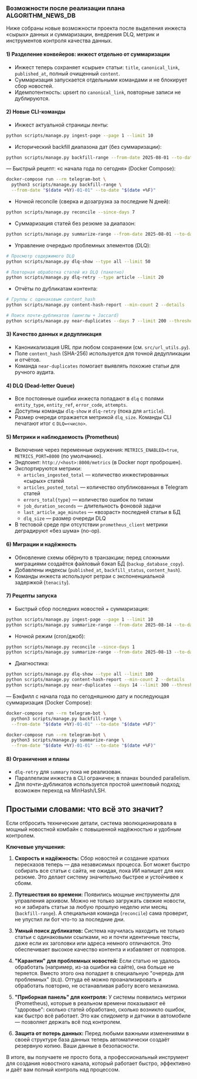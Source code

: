 ### Возможности после реализации плана ALGORITHM_NEWS_DB

Ниже собраны новые возможности проекта после выделения инжеста «сырых» данных и суммаризации, внедрения DLQ, метрик и инструментов контроля качества данных.

#### 1) Разделение конвейеров: инжест отдельно от суммаризации
- Инжест теперь сохраняет «сырые» статьи: `title`, `canonical_link`, `published_at`, полный очищенный `content`.
- Суммаризация запускается отдельными командами и не блокирует сбор новостей.
- Идемпотентность: upsert по `canonical_link`, повторные записи не дублируются.

#### 2) Новые CLI-команды
- Инжест актуальной страницы ленты:
```bash
python scripts/manage.py ingest-page --page 1 --limit 10
```
- Исторический backfill диапазона дат (без суммаризации):
```bash
python scripts/manage.py backfill-range --from-date 2025-08-01 --to-date 2025-08-07
```
— Быстрый рецепт: «с начала года по сегодня» (Docker Compose):
```bash
docker-compose run --rm telegram-bot \
  python3 scripts/manage.py backfill-range \
  --from-date "$(date +%Y)-01-01" --to-date "$(date +%F)"
```
- Ночной reconcile (сверка и дозагрузка за последние N дней):
```bash
python scripts/manage.py reconcile --since-days 7
```
- Суммаризация статей без резюме за диапазон:
```bash
python scripts/manage.py summarize-range --from-date 2025-08-01 --to-date 2025-08-07
```
- Управление очередью проблемных элементов (DLQ):
```bash
# Просмотр содержимого DLQ
python scripts/manage.py dlq-show --type all --limit 50

# Повторная обработка статей из DLQ (пакетно)
python scripts/manage.py dlq-retry --type article --limit 20
```
- Отчёты по дубликатам контента:
```bash
# Группы с одинаковым content_hash
python scripts/manage.py content-hash-report --min-count 2 --details

# Поиск почти-дубликатов (шинглы + Jaccard)
python scripts/manage.py near-duplicates --days 7 --limit 200 --threshold 0.8
```

#### 3) Качество данных и дедупликация
- Каноникализация URL при любом сохранении (см. `src/url_utils.py`).
- Поле `content_hash` (SHA-256) используется для точной дедупликации и отчётов.
- Команда `near-duplicates` помогает выявлять похожие статьи для ручного аудита.

#### 4) DLQ (Dead-letter Queue)
- Все постоянные ошибки инжеста попадают в `dlq` с полями `entity_type`, `entity_ref`, `error_code`, `attempts`.
- Доступны команды `dlq-show` и `dlq-retry` (пока для `article`).
- Размер очереди отражается метрикой `dlq_size`. Команды CLI печатают итог с `DLQ=<число>`.

#### 5) Метрики и наблюдаемость (Prometheus)
- Включение через переменные окружения: `METRICS_ENABLED=true`, `METRICS_PORT=8000` (по умолчанию).
- Эндпоинт: `http://<host>:8000/metrics` (в Docker порт проброшен).
- Экспортируются метрики:
  - `articles_ingested_total` — количество инжестированных «сырых» статей
  - `articles_posted_total` — количество опубликованных в Telegram статей
  - `errors_total{type}` — количество ошибок по типам
  - `job_duration_seconds` — длительность фоновой задачи
  - `last_article_age_minutes` — «возраст» последней статьи в БД
  - `dlq_size` — размер очереди DLQ
- В тестовой среде при отсутствии `prometheus_client` метрики деградируют «без шума» (no-op).

#### 6) Миграции и надёжность
- Обновление схемы обёрнуто в транзакции; перед сложными миграциями создаётся файловый бэкап БД (`backup_database_copy`).
- Добавлены индексы (`published_at`, `backfill_status`, `content_hash`).
- Команды инжеста используют ретраи с экспоненциальной задержкой (`tenacity`).

#### 7) Рецепты запуска
- Быстрый сбор последних новостей + суммаризация:
```bash
python scripts/manage.py ingest-page --page 1 --limit 10
python scripts/manage.py summarize-range --from-date 2025-08-14 --to-date 2025-08-14
```
- Ночной режим (cron/джоб):
```bash
python scripts/manage.py reconcile --since-days 1
python scripts/manage.py summarize-range --from-date 2025-08-13 --to-date 2025-08-14
```
- Диагностика:
```bash
python scripts/manage.py dlq-show --type all --limit 100
python scripts/manage.py content-hash-report --min-count 2 --details
python scripts/manage.py near-duplicates --days 14 --limit 300 --threshold 0.75
```

— Бэкфилл с начала года по сегодняшнюю дату и последующая суммаризация (Docker Compose):
```bash
docker-compose run --rm telegram-bot \
  python3 scripts/manage.py backfill-range \
  --from-date "$(date +%Y)-01-01" --to-date "$(date +%F)"

docker-compose run --rm telegram-bot \
  python3 scripts/manage.py summarize-range \
  --from-date "$(date +%Y)-01-01" --to-date "$(date +%F)"
```

#### 8) Ограничения и планы
- `dlq-retry` для `summary` пока не реализован.
- Параллелизм инжеста в CLI ограничен; в планах bounded parallelism.
- Для почти-дубликатов используется простой шингловый подход; возможен переход на MinHash/LSH.

## Простыми словами: что всё это значит?

Если отбросить технические детали, система эволюционировала в мощный новостной комбайн с повышенной надёжностью и удобным контролем.

**Ключевые улучшения:**

1.  **Скорость и надёжность:** Сбор новостей и создание кратких пересказов теперь — два независимых процесса. Бот может быстро собирать все статьи с сайта, не ожидая, пока ИИ напишет для них резюме. Это делает систему значительно быстрее и устойчивее к сбоям.

2.  **Путешествия во времени:** Появились мощные инструменты для управления архивом. Можно не только загружать свежие новости, но и забирать статьи за любую прошлую неделю или месяц (`backfill-range`). А специальная команда (`reconcile`) сама проверит, не упустил ли бот что-то за последние дни.

3.  **Умный поиск дубликатов:** Система научилась находить не только статьи с одинаковыми ссылками, но и почти идентичные тексты, даже если их заголовки или адреса немного отличаются. Это обеспечивает высокое качество контента и избавляет от повторов.

4.  **"Карантин" для проблемных новостей:** Если статью не удалось обработать (например, из-за ошибки на сайте), она больше не теряется. Вместо этого она попадает в специальную "очередь для проблемных" (`DLQ`). Оттуда её можно проанализировать и обработать повторно, не останавливая работу всего механизма.

5.  **"Приборная панель" для контроля:** У системы появились метрики (Prometheus), которые в реальном времени показывают её "здоровье": сколько статей обработано, сколько возникло ошибок, как быстро всё работает. Это как спидометр и датчики в автомобиле — позволяет держать всё под контролем.

6.  **Защита от потерь данных:** Перед любыми важными изменениями в своей структуре база данных теперь автоматически создаёт резервную копию. Ваши данные в безопасности.

В итоге, вы получаете не просто бота, а профессиональный инструмент для создания новостного канала, который работает быстро, эффективно и даёт вам полный контроль над процессом.

